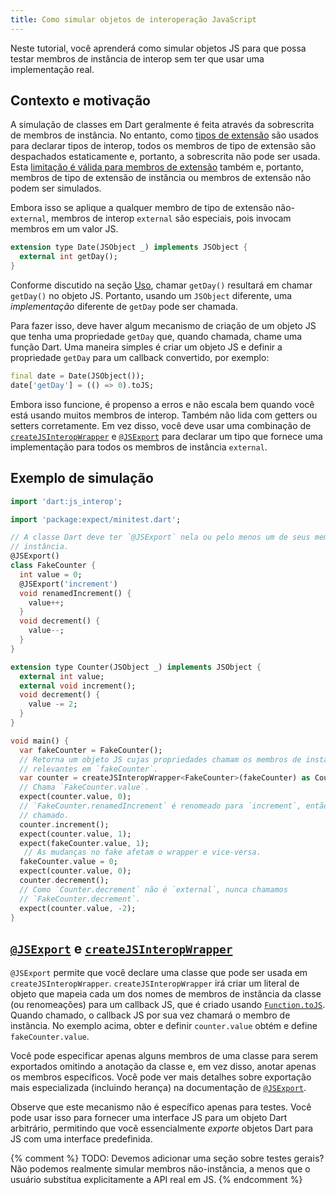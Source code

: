 ```yaml
---
title: Como simular objetos de interoperação JavaScript
---
```


Neste tutorial, você aprenderá como simular objetos JS para que possa testar
membros de instância de interop sem ter que usar uma implementação real.

## Contexto e motivação

A simulação de classes em Dart geralmente é feita através da sobrescrita de membros de instância.
No entanto, como [tipos de extensão] são usados para declarar tipos de interop, todos os
membros de tipo de extensão são despachados estaticamente e, portanto, a sobrescrita não pode
ser usada. Esta [limitação é válida para membros de extensão] também e, portanto,
membros de tipo de extensão de instância ou membros de extensão não podem ser simulados.

Embora isso se aplique a qualquer membro de tipo de extensão não-`external`, membros de
interop `external` são especiais, pois invocam membros em um valor JS.

```dart
extension type Date(JSObject _) implements JSObject {
  external int getDay();
}
```

Conforme discutido na seção [Uso], chamar `getDay()` resultará em chamar
`getDay()` no objeto JS. Portanto, usando um `JSObject` diferente, uma
*implementação* diferente de `getDay` pode ser chamada.

Para fazer isso, deve haver algum mecanismo de criação de um objeto JS que
tenha uma propriedade `getDay` que, quando chamada, chame uma função Dart. Uma maneira simples
é criar um objeto JS e definir a propriedade `getDay` para um callback convertido,
por exemplo:

```dart
final date = Date(JSObject());
date['getDay'] = (() => 0).toJS;
```

Embora isso funcione, é propenso a erros e não escala bem quando você está
usando muitos membros de interop. Também não lida com getters ou setters corretamente.
Em vez disso, você deve usar uma combinação de [`createJSInteropWrapper`] e
[`@JSExport`] para declarar um tipo que fornece uma implementação para todos os
membros de instância `external`.

## Exemplo de simulação

```dart
import 'dart:js_interop';

import 'package:expect/minitest.dart';

// A classe Dart deve ter `@JSExport` nela ou pelo menos um de seus membros de
// instância.
@JSExport()
class FakeCounter {
  int value = 0;
  @JSExport('increment')
  void renamedIncrement() {
    value++;
  }
  void decrement() {
    value--;
  }
}

extension type Counter(JSObject _) implements JSObject {
  external int value;
  external void increment();
  void decrement() {
    value -= 2;
  }
}

void main() {
  var fakeCounter = FakeCounter();
  // Retorna um objeto JS cujas propriedades chamam os membros de instância
  // relevantes em `fakeCounter`.
  var counter = createJSInteropWrapper<FakeCounter>(fakeCounter) as Counter;
  // Chama `FakeCounter.value`.
  expect(counter.value, 0);
  // `FakeCounter.renamedIncrement` é renomeado para `increment`, então ele é
  // chamado.
  counter.increment();
  expect(counter.value, 1);
  expect(fakeCounter.value, 1);
   // As mudanças no fake afetam o wrapper e vice-versa.
  fakeCounter.value = 0;
  expect(counter.value, 0);
  counter.decrement();
  // Como `Counter.decrement` não é `external`, nunca chamamos
  // `FakeCounter.decrement`.
  expect(counter.value, -2);
}
```

## [`@JSExport`] e [`createJSInteropWrapper`]

`@JSExport` permite que você declare uma classe que pode ser usada em
`createJSInteropWrapper`. `createJSInteropWrapper` irá criar um literal de objeto
que mapeia cada um dos nomes de membros de instância da classe (ou renomeações) para
um callback JS, que é criado usando [`Function.toJS`]. Quando chamado, o callback JS
por sua vez chamará o membro de instância. No exemplo acima, obter e definir
`counter.value` obtém e define `fakeCounter.value`.

Você pode especificar apenas alguns membros de uma classe para serem exportados omitindo a
anotação da classe e, em vez disso, anotar apenas os membros específicos. Você
pode ver mais detalhes sobre exportação mais especializada (incluindo herança) na
documentação de [`@JSExport`].

Observe que este mecanismo não é específico apenas para testes. Você pode usar isso para
fornecer uma interface JS para um objeto Dart arbitrário, permitindo que você essencialmente
*exporte* objetos Dart para JS com uma interface predefinida.

{% comment %}
TODO: Devemos adicionar uma seção sobre testes gerais? Não podemos realmente simular
membros não-instância, a menos que o usuário substitua explicitamente a API real em JS.
{% endcomment %}

[Uso]: /interop/js-interop/usage
[`createJSInteropWrapper`]: {{site.dart-api}}/dart-js_interop/createJSInteropWrapper.html
[`Function.toJS`]: {{site.dart-api}}/dart-js_interop/FunctionToJSExportedDartFunction/toJS.html
[`@JSExport`]: {{site.dart-api}}/dart-js_interop/JSExport-class.html
[limitação é válida para membros de extensão]: {{site.repo.dart.org}}/mockito/blob/master/FAQ.md#how-do-i-mock-an-extension-method
[tipos de extensão]: /language/extension-types

